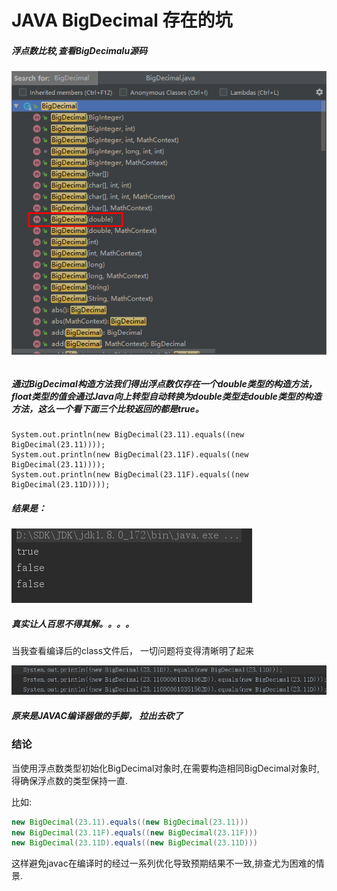 # JAVA BigDecimal 存在的坑

##### 浮点数比较,查看BigDecimalu源码

###### ![image-20201229164952318](.\img\image-20201229164952318.png)

##### 通过BigDecimal构造方法我们得出浮点数仅存在一个double类型的构造方法，float类型的值会通过Java向上转型自动转换为double类型走double类型的构造方法，这么一个看下面三个比较返回的都是true。

```
System.out.println(new BigDecimal(23.11).equals((new BigDecimal(23.11))));
System.out.println(new BigDecimal(23.11F).equals((new BigDecimal(23.11))));
System.out.println(new BigDecimal(23.11F).equals((new BigDecimal(23.11D))));
```

##### 结果是：

![image-20201229165414592](.\img\image-20201229165414592.png)



##### 真实让人百思不得其解。。。。



当我查看编译后的class文件后， 一切问题将变得清晰明了起来

![image-20201229165644432](.\img\image-20201229165644432.png)

##### 原来是JAVAC编译器做的手脚， 拉出去砍了

### 结论

当使用浮点数类型初始化BigDecimal对象时,在需要构造相同BigDecimal对象时,得确保浮点数的类型保持一直.

比如:

```java
new BigDecimal(23.11).equals((new BigDecimal(23.11)))
new BigDecimal(23.11F).equals((new BigDecimal(23.11F)))
new BigDecimal(23.11D).equals((new BigDecimal(23.11D)))
```

这样避免javac在编译时的经过一系列优化导致预期结果不一致,排查尤为困难的情景.



